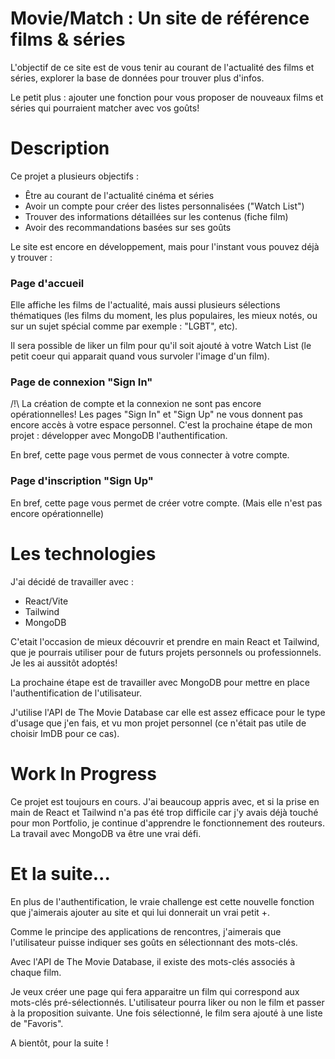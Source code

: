 # Movie/Match : Un site de référence films & séries

L'objectif de ce site est de vous tenir au courant de l'actualité des films et séries, explorer la base de données pour trouver plus d'infos.

Le petit plus : ajouter une fonction pour vous proposer de nouveaux films et séries qui pourraient matcher avec vos goûts!

# Description

Ce projet a plusieurs objectifs :

- Être au courant de l'actualité cinéma et séries
- Avoir un compte pour créer des listes personnalisées ("Watch List")
- Trouver des informations détaillées sur les contenus (fiche film)
- Avoir des recommandations basées sur ses goûts

Le site est encore en développement, mais pour l'instant vous pouvez déjà y trouver :

### Page d'accueil

Elle affiche les films de l'actualité, mais aussi plusieurs sélections thématiques (les films du moment, les plus populaires, les mieux notés, ou sur un sujet spécial comme par exemple : "LGBT", etc).

Il sera possible de liker un film pour qu'il soit ajouté à votre Watch List (le petit coeur qui apparait quand vous survoler l'image d'un film).

### Page de connexion "Sign In"

/!\ La création de compte et la connexion ne sont pas encore opérationnelles!
Les pages "Sign In" et "Sign Up" ne vous donnent pas encore accès à votre espace personnel.
C'est la prochaine étape de mon projet : développer avec MongoDB l'authentification.

En bref, cette page vous permet de vous connecter à votre compte.

### Page d'inscription "Sign Up"

En bref, cette page vous permet de créer votre compte.
(Mais elle n'est pas encore opérationnelle)

# Les technologies

J'ai décidé de travailler avec :

- React/Vite
- Tailwind
- MongoDB

C'etait l'occasion de mieux découvrir et prendre en main React et Tailwind, que je pourrais utiliser pour de futurs projets personnels ou professionnels. Je les ai aussitôt adoptés!

La prochaine étape est de travailler avec MongoDB pour mettre en place l'authentification de l'utilisateur.

J'utilise l'API de The Movie Database car elle est assez efficace pour le type d'usage que j'en fais, et vu mon projet personnel (ce n'était pas utile de choisir ImDB pour ce cas).

# Work In Progress

Ce projet est toujours en cours. J'ai beaucoup appris avec, et si la prise en main de React et Tailwind n'a pas été trop difficile car j'y avais déjà touché pour mon Portfolio, je continue d'apprendre le fonctionnement des routeurs.
La travail avec MongoDB va être une vrai défi.

# Et la suite...

En plus de l'authentification, le vraie challenge est cette nouvelle fonction que j'aimerais ajouter au site et qui lui donnerait un vrai petit +.

Comme le principe des applications de rencontres, j'aimerais que l'utilisateur puisse indiquer ses goûts en sélectionnant des mots-clés.

Avec l'API de The Movie Database, il existe des mots-clés associés à chaque film.

Je veux créer une page qui fera apparaitre un film qui correspond aux mots-clés pré-sélectionnés. L'utilisateur pourra liker ou non le film et passer à la proposition suivante. Une fois sélectionné, le film sera ajouté à une liste de "Favoris".

A bientôt, pour la suite !
